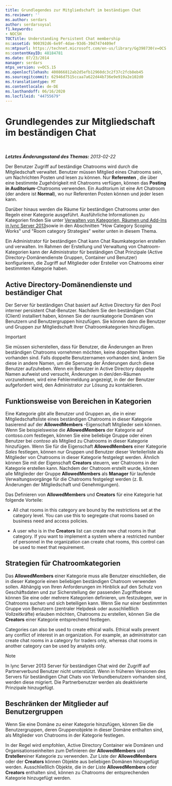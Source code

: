 ```yaml
---
title: Grundlegendes zur Mitgliedschaft im beständigen Chat
ms.reviewer: ''
ms.author: serdars
author: serdarsoysal
f1.keywords:
- NOCSH
TOCTitle: Understanding Persistent Chat membership
ms:assetid: 900392d6-6e9f-4dae-93d6-39d7474409ef
ms:mtpsurl: https://technet.microsoft.com/en-us/library/Gg398730(v=OCS.15)
ms:contentKeyID: 48184781
ms.date: 07/23/2014
manager: serdars
mtps_version: v=OCS.15
ms.openlocfilehash: 400866812ab2d5efb12960dc3c2f37c2fcb8eb45
ms.sourcegitcommit: 62946d7515ccaa7a622d44b736e9e919a2e102d0
ms.translationtype: MT
ms.contentlocale: de-DE
ms.lasthandoff: 06/16/2020
ms.locfileid: "44755679"
---
```

<div data-xmlns="http://www.w3.org/1999/xhtml">

<div class="topic" data-xmlns="http://www.w3.org/1999/xhtml" data-msxsl="urn:schemas-microsoft-com:xslt" data-cs="https://msdn.microsoft.com/">

<div data-asp="https://msdn2.microsoft.com/asp">

# <a name="understanding-persistent-chat-membership"></a>Grundlegendes zur Mitgliedschaft im beständigen Chat

</div>

<div id="mainSection">

<div id="mainBody">

<span> </span>

_**Letztes Änderungsstand des Themas:** 2013-02-22_

Der Benutzer Zugriff auf beständige Chatrooms wird durch die Mitgliedschaft verwaltet. Benutzer müssen Mitglied eines Chatrooms sein, um Nachrichten Posten und lesen zu können. Nur **Referenten** , die über eine bestimmte Zugehörigkeit mit Chatrooms verfügen, können das **Posting in Auditorium**-Chatrooms verwenden. Ein Auditorium ist eine Art Chatroom (der andere ist **Normal**), wo nur Referenten Posten können und jeder lesen kann.

Darüber hinaus werden die Räume für beständigen Chatrooms unter den Regeln einer Kategorie ausgeführt. Ausführliche Informationen zu Kategorien finden Sie unter [Verwalten von Kategorien, Räumen und Add-Ins in lync Server 2013](lync-server-2013-managing-categories-rooms-and-add-ins.md)sowie in den Abschnitten "How Category Scoping Works" und "Room category Strategies" weiter unten in diesem Thema.

Ein Administrator für beständigen Chat kann Chat Raumkategorien erstellen und verwalten. Im Rahmen der Erstellung und Verwaltung von Chatroom-Kategorien kann der Administrator für beständigen Chat Prinzipale (Active Directory-Domänendienste Gruppen, Container und Benutzer) konfigurieren, die Zugriff auf Mitglieder oder Ersteller von Chatrooms einer bestimmten Kategorie haben.

<div>

## <a name="active-directory-domain-services-and-persistent-chat"></a>Active Directory-Domänendienste und beständiger Chat

Der Server für beständigen Chat basiert auf Active Directory für den Pool interner persistent Chat-Benutzer. Nachdem Sie den beständigen Chat (Client) installiert haben, können Sie der raumkategorie Domänen von Benutzern und Benutzergruppen hinzufügen. Sie können dann die Benutzer und Gruppen zur Mitgliedschaft Ihrer Chatroomkategorien hinzufügen.

<div>


> [!IMPORTANT]  
> Sie müssen sicherstellen, dass für Benutzer, die Änderungen an Ihren beständigen Chatrooms vornehmen möchten, keine doppelten Namen vorhanden sind. Falls doppelte Benutzernamen vorhanden sind, ändern Sie diese in andere Namen, um die Sperrung der Änderungen durch diese Benutzer aufzuheben. Wenn ein Benutzer in Active Directory doppelte Namen aufweist und versucht, Änderungen in den/den-Räumen vorzunehmen, wird eine Fehlermeldung angezeigt, in der der Benutzer aufgefordert wird, den Administrator zur Lösung zu kontaktieren.



</div>

</div>

<div>

## <a name="how-category-scoping-works"></a>Funktionsweise von Bereichen in Kategorien

Eine Kategorie gibt alle Benutzer und Gruppen an, die in einer Mitgliedschaftsliste eines beständigen Chatrooms in dieser Kategorie basierend auf der **AllowedMembers** -Eigenschaft Mitglieder sein können. Wenn Sie beispielsweise die **AllowedMembers** der Kategorie auf contoso.com festlegen, können Sie eine beliebige Gruppe oder einen Benutzer bei *contoso* als Mitglied zu Chatrooms in dieser Kategorie hinzufügen. Wenn Sie für die Eigenschaft **AllowedMembers** einer Kategorie *Sales* festlegen, können nur Gruppen und Benutzer dieser Verteilerliste als Mitglieder von Chatrooms in dieser Kategorie festgelegt werden. Ähnlich können Sie mit der Eigenschaft **Creators** steuern, wer Chatrooms in der Kategorie erstellen kann. Nachdem der Chatroom erstellt wurde, können alle Mitglieder der Gruppe **AllowedMembers** als **Manager** für laufende Verwaltungsvorgänge für die Chatrooms festgelegt werden (z. B. Änderungen der Mitgliedschaft und Genehmigungen).

Das Definieren von **AllowedMembers** und **Creators** für eine Kategorie hat folgende Vorteile:

  - All chat rooms in this category are bound by the restrictions set at the category level. You can use this to segregate chat rooms based on business need and access policies.

  - A user who is in the **Creators** list can create new chat rooms in that category. If you want to implement a system where a restricted number of personnel in the organization can create chat rooms, this control can be used to meet that requirement.

</div>

<div>

## <a name="room-category-strategies"></a>Strategien für Chatroomkategorien

Das **AllowedMembers** einer Kategorie muss alle Benutzer einschließen, die in dieser Kategorie einen beliebigen beständigen Chatroom verwenden sollen. Abhängig von Ihren Anforderungen im Hinblick auf den Schutz von Geschäftsdaten und zur Sicherstellung der passenden Zugriffsebene können Sie eine oder mehrere Kategorien definieren, um festzulegen, wer in Chatrooms suchen und sich beteiligen kann. Wenn Sie nur einer bestimmten Gruppe von Benutzern (zentraler Helpdesk oder ausschließlich Vollzeitkräfte) erlauben möchten, Chatrooms zu erstellen, können Sie die **Creators** einer Kategorie entsprechend festlegen.

Categories can also be used to create ethical walls. Ethical walls prevent any conflict of interest in an organization. For example, an administrator can create chat rooms in a category for traders only, whereas chat rooms in another category can be used by analysts only.

<div>


> [!NOTE]  
> In lync Server 2013 Server für beständigen Chat wird der Zugriff auf Partnerverbund Benutzer nicht unterstützt. Wenn in früheren Versionen des Servers für beständigen Chat Chats von Verbundbenutzern vorhanden sind, werden diese migriert. Die Partnerbenutzer werden als deaktivierte Prinzipale hinzugefügt.



</div>

</div>

<div>

## <a name="narrowing-the-members-to-user-groups"></a>Beschränken der Mitglieder  auf Benutzergruppen

Wenn Sie eine Domäne zu einer Kategorie hinzufügen, können Sie die Benutzergruppen, deren Gruppenobjekte in dieser Domäne enthalten sind, als Mitglieder von Chatrooms in der Kategorie festlegen.

In der Regel wird empfohlen, Active Directory Container wie Domänen und Organisationseinheiten zum Definieren der **AllowedMembers** und **Ersteller**einer Kategorie zu verwenden. Zur Liste der **AllowedMembers** oder der **Creators** können Objekte aus beliebigen Domänen hinzugefügt werden. Ausschließlich Objekte, die in der Liste **AllowedMembers** oder **Creators** enthalten sind, können zu Chatrooms der entsprechenden Kategorie hinzugefügt werden.

</div>

</div>

<span> </span>

</div>

</div>

</div>

